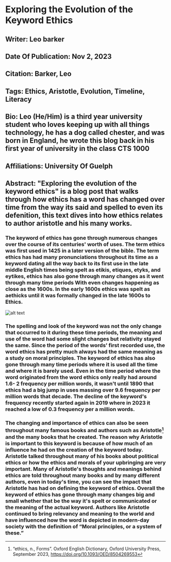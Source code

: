 # Exploring the Evolution of the Keyword Ethics
## Writer: Leo barker
## Date Of Publication: Nov 2, 2023
## Citation: Barker, Leo
## Tags: Ethics, Aristotle, Evolution, Timeline, Literacy
## Bio: Leo (He/Him) is a third year university student who loves keeping up with all things technology, he has a dog called chester, and was born in England, he wrote this blog back in his first year of university in the class CTS 1000
## Affiliations: University Of Guelph
## Abstract: "Exploring the evolution of the keyword ethics" is a blog post that walks through how ethics has a word has changed over time from the way its said and spelled to even its defenition, this text dives into how ethics relates to author aristotle and his many works.
### The keyword of ethics has gone through numerous changes over the course of its centuries' worth of uses. The term ethics was first used in 1425 in a later version of the bible. The term ethics has had many pronunciations throughout its time as a keyword dating all the way back to its first use in the late middle English times being spelt as etikis, etiques, etyks, and eytikes, ethics has also gone through many changes as it went through many time periods With even changes happening as close as the 1600s. In the early 1600s ethics was spelt as aethicks until it was formally changed in the late 1600s to Ethics. 
![alt text](https://static.wixstatic.com/media/759189_66397064ca2946ab814ca4e11d90975d~mv2.png/v1/fill/w_748,h_561,fp_0.50_0.50,lg_1,q_95,enc_avif,quality_auto/759189_66397064ca2946ab814ca4e11d90975d~mv2.png)
### The spelling and look of the keyword was not the only change that occurred to it during these time periods, the meaning and use of the word had some slight changes but relativity stayed the same. Since the period of the words' first recorded use, the word ethics has pretty much always had the same meaning as a study on moral principles. The keyword of ethics has also gone through many time periods where it is used all the time and where it is barely used.  Even in the time period where the word originated from the word ethics only really had around 1.6- 2 frequency per million words, it wasn't until 1890 that ethics had a big jump in uses massing over 9.6 frequency per million words that decade.  The decline of the keyword's frequency recently started again in 2019 where in 2023 it reached a low of 0.3 frequency per a million words. 

### The changing and importance of ethics can also be seen throughout many famous books and authors such as Aristotle[^1] and the many books that he created. The reason why Aristotle is important to this keyword is because of how much of an influence he had on the creation of the keyword today. Aristotle talked throughout many of his books about political ethics or how the ethics and morals of your upbringing are very important. Many of Aristotle's thoughts and meanings behind ethics are told throughout many books and by many different authors, even in today's time, you can see the impact that Aristotle has had on defining the keyword of ethics. Overall the keyword of ethics has gone through many changes big and small whether that be the way it's spelt or communicated or the meaning of the actual keyword. Authors like Aristotle continued to bring relevancy and meaning to the world and have influenced how the word is depicted in modern-day society with the definition of “Moral principles, or a system of these.” 





[^1]: “ethics, n., Forms”. Oxford English Dictionary, Oxford University Press, September 2023, 
<https://doi.org/10.1093/OED/8504269553> 


